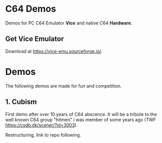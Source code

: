 # C64 Demos
Demos for PC C64 Emulator **Vice** and native C64 **Hardware**.

## Get Vice Emulator
Download at https://vice-emu.sourceforge.io/.

# Demos
The following demos are made for fun and competition.

## 1. Cubism
First demo after over 10 years of C64 abscence. It will be a tribute to the well known
C64 group "hitmen" i was member of some years ago (TWF https://csdb.dk/scener/?id=3003).

Restructuring, link to repo following.
